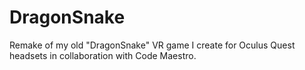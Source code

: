 # DragonSnake
Remake of my old "DragonSnake" VR game I create for Oculus Quest headsets in collaboration with Code Maestro.
